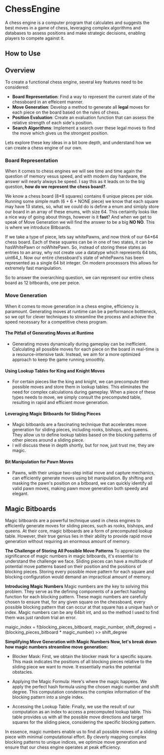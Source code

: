 # ChessEngine
A chess engine is a computer program that calculates and suggests the best moves in a game of chess, leveraging complex algorithms and databases to assess positions and make strategic decisions, enabling players to compete against it.

## How to Use

## Overview
To create a functional chess engine, several key features need to be considered:

- **Board Representation**: Find a way to represent the current state of the chessboard in an effeicent manner.
- **Move Generation**: Develop a method to generate all **legal** moves for each piece on the board based on the rules of chess.
- **Position Evaluation**: Create an evaluation function that can assess the relative strength of each side's position.
- **Search Algorithms**: Implement a search over these legal moves to find the move which gives us the strongest position.

Lets explore these key ideas in a bit bore depth, and understand how we can create a chess engine of our own.

### Board Representation

When it comes to chess engines we will see time and time again the question of memory vesus speed, and with modern day hardware, the answer will nearly always be speed. 
I say this as it leads on to the big question, **how do we represent the chess board?**.

We know a chess board (8*8 squares) contains 6 unique pieces per side. Running some simple math (6 + 6 + NONE piece) we know that each square may have 13 states, so, 
what we could do is define a enum and simiply store our board in an array of these enums, with size 64. This certaintly looks like a nice way of going about things, however
is it **fast**? And when we get to speak of Move Generation we will find the answer to be a big **NO NO**. This is where we introduce Bitboards.

If we take a type of piece, lets say whitePawns, and now think of our 64*64 chess board. Each of these squares can be in one of two states, it can be hasWhitePawn or noWhitePawn. So, instead of storing these states as entries to an array, why not create use a datatype which represents 64 bits, uint64_t. Now our entire chessboard's state of whitePawns has been represented as a single 64 bit integer. On modern processors this allows for extremely fast manipulation.

So to answer the overarching question, we can represent our entire chess board as 12 bitboards, one per peice. 

### Move Generation

When it comes to move generation in a chess engine, efficiency is paramount. Generating moves at runtime can be a performance bottleneck, so we opt for clever techniques to streamline the process and achieve the speed necessary for a competitive chess program.

#### **The Pitfall of Generating Moves at Runtime**
- Generating moves dynamically during gameplay can be inefficient. Calculating all possible moves for each piece on the board in real-time is a resource-intensive task. Instead, we aim for a more optimized approach to keep the game running smoothly.

#### **Using Lookup Tables for King and Knight Moves**
- For certain pieces like the king and knight, we can precompute their possible moves and store them in lookup tables. This eliminates the need for complex calculations during gameplay. When a piece of these types needs to move, we simply consult the precomputed table, resulting in rapid and efficient move generation.

#### **Leveraging Magic Bitboards for Sliding Pieces**
- Magic bitboards are a fascinating technique that accelerates move generation for sliding pieces, including rooks, bishops, and queens. They allow us to define lookup tables based on the blocking patterns of other pieces around a sliding piece.
- I will discuss these in depth shortly, but for now, just trust me, they are magic.

#### **Bit Manipulation for Pawn Moves**
- Pawns, with their unique two-step initial move and capture mechanics, can efficiently generate moves using bit manipulation. By shifting and masking the pawn's position on a bitboard, we can quickly identify all valid pawn moves, making pawn move generation both speedy and elegant.

## Magic Bitboards 
Magic bitboards are a powerful technique used in chess engines to efficiently generate moves for sliding pieces, such as rooks, bishops, and queens. At their core, magic bitboards are a form of precomputed lookup table. However, their true genius lies in their ability to provide rapid move generation without requiring an enormous amount of memory.

**The Challenge of Storing All Possible Move Patterns**
To appreciate the significance of magic numbers in magic bitboards, it's essential to understand the challenge we face. Sliding pieces can have a multitude of potential move patterns based on their position and the positions of blocking pieces. Storing every possible move pattern for each square and blocking configuration would demand an impractical amount of memory.

**Introducing Magic Numbers**
Magic numbers are the key to solving this problem. They serve as the defining components of a perfect hashing function for each blocking pattern. These magic numbers are carefully chosen to ensure that, for any given square on the chessboard, every possible blocking pattern that can occur at that square has a unique hash or index. Magic numbers can be any 64bit int, and so the method I used to find them was just random trial an error.

maigic_index = f(blocking_pieces_bitboard, magic_number, shift_degree) = (blocking_pieces_bitboard * magic_number) >> shift_degree


**Simplifying Move Generation with Magic Numbers
Now, let's break down how magic numbers streamline move generation:**

- Blocker Mask: First, we obtain the blocker mask for a specific square. This mask indicates the positions of all blocking pieces relative to the sliding piece we want to move. It essentially marks the potential obstacles.

- Applying the Magic Formula: Here's where the magic happens. We apply the perfect hash formula using the chosen magic number and shift degree. This computation condenses the complex information of the blocking pattern into a single index.

- Accessing the Lookup Table: Finally, we use the result of our computation as an index to access a precomputed lookup table. This table provides us with all the possible move directions and target squares for the sliding piece, considering the specific blocking pattern.

In essence, magic numbers enable us to find all possible moves of a sliding piece with minimal computational effort. By cleverly mapping complex blocking patterns to unique indices, we optimize move generation and ensure that our chess engine operates at peak efficiency.
